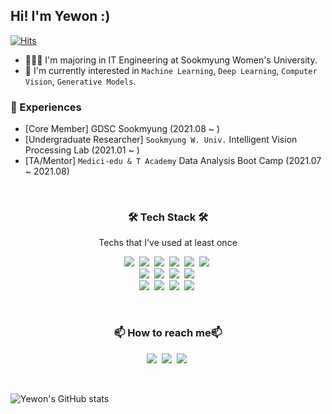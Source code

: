 ## Hi! I'm Yewon :)

[![Hits](https://hits.seeyoufarm.com/api/count/incr/badge.svg?url=https%3A%2F%2Fgithub.com%2Fdolylupec&count_bg=%23ED6DA3&title_bg=%2386757E&icon=github.svg&icon_color=%23E1DEDE&title=hits&edge_flat=false)](https://hits.seeyoufarm.com)


<p> 
  
- 👩🏻‍🎓 I'm majoring in IT Engineering at Sookmyung Women's University.
- 🌱 I'm currently interested in `Machine Learning`, `Deep Learning`, `Computer Vision`, `Generative Models`.
</p>

### 🔭 Experiences
- [Core Member] GDSC Sookmyung (2021.08 ~ )
- [Undergraduate Researcher] `Sookmyung W. Univ.` Intelligent Vision Processing Lab (2021.01 ~ )
- [TA/Mentor] `Medici-edu & T Academy` Data Analysis Boot Camp (2021.07 ~ 2021.08)

<br>

<h3 align="center">🛠 Tech Stack 🛠</h3>

<p align="center"> Techs that I've used at least once </p>

<p align="center">
  <img src="https://img.shields.io/badge/Python-3766AB?style=flat-square&logo=Python&logoColor=white"/></a>&nbsp 
  <img src="https://img.shields.io/badge/C++-00599C?style=flat-square&logo=C%2B%2B&logoColor=white"/></a>&nbsp 
  <img src="https://img.shields.io/badge/C-A8B9CC?style=flat-square&logo=C&logoColor=white"/></a>&nbsp 
  <img src="https://img.shields.io/badge/Javascript-ffb13b?style=flat-square&logo=javascript&logoColor=white"/></a>&nbsp 
  <img src="https://img.shields.io/badge/HTML5-E34F26?style=flat-square&logo=HTML5&logoColor=white"/></a>&nbsp
  <img src="https://img.shields.io/badge/css-1572B6?style=flat-square&logo=css3&logoColor=white"/></a>&nbsp 
  <br>
  <img src="https://img.shields.io/badge/OpenCV-5C3EE8?style=flat-square&logo=OpenCV&amp;logoColor=white"/></a>&nbsp 
  <img src="https://img.shields.io/badge/TensorFlow-FF6F00?style=flat-square&logo=TensorFlow&amp;logoColor=white"/></a>&nbsp 
  <img src="https://img.shields.io/badge/PyTorch-EE4C2C?style=flat-square&logo=PyTorch&amp;logoColor=white"/></a>&nbsp 
  <img src="https://img.shields.io/badge/Node.js-339933?style=flat-square&logo=Node.js&logoColor=white"/></a>&nbsp
  <br>
  <img src="https://img.shields.io/badge/AWS-333664?style=flat-square&logo=amazon-aws&logoColor=white"/></a>&nbsp 
  <img src="https://img.shields.io/badge/Figma-F24E1E?style=flat-square&logo=Figma&logoColor=white"/></a>&nbsp 
  <img src="https://img.shields.io/badge/Raspberry Pi-A22846?style=flat-square&logo=Raspberry Pi&logoColor=white"/></a>&nbsp 
  <img src="https://img.shields.io/badge/Arduino-00979D?style=flat-square&logo=Arduino&logoColor=white"/></a>&nbsp 
  
  
</p>

<br>

<h3 align="center">📫 How to reach me📫</h3>

<p align="center">
  <a href="mailto:dolylupec@gmail.com" target="_blank"><img src="https://img.shields.io/badge/dolylupec@gmail.com-EA4335?style=flat-square&logo=Gmail&logoColor=white"/></a>&nbsp
  <a href="https://www.linkedin.com/in/yewon-kang-012934209/" target="_blank"><img src="https://img.shields.io/badge/LinkedIn-0A66C2?style=flat-square&logo=Linkedin&logoColor=white"/></a>&nbsp
  <a href="https://www.instagram.com/dolylupec/" target="_blank"><img src="https://img.shields.io/badge/Instagram-E4405F?style=flat-square&logo=Instagram&logoColor=white"/></a>&nbsp
 
</p>


<br>

![Yewon's GitHub stats](https://github-readme-stats.vercel.app/api?username=dolylupec&show_icons=true&theme=material-palenight)
